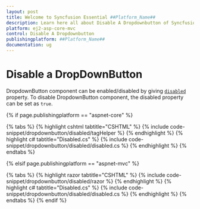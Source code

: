 ```yaml
---
layout: post
title: Welcome to Syncfusion Essential ##Platform_Name##
description: Learn here all about Disable A Dropdownbutton of Syncfusion Essential ##Platform_Name## widgets based on HTML5 and jQuery.
platform: ej2-asp-core-mvc
control: Disable A Dropdownbutton
publishingplatform: ##Platform_Name##
documentation: ug
---
```



# Disable a DropDownButton

DropdownButton component can be enabled/disabled by giving [`disabled`](https://help.syncfusion.com/cr/aspnetcore-js2/Syncfusion.EJ2.SplitButtons.DropDownButton.html#Syncfusion_EJ2_SplitButtons_DropDownButton_Disabled) property.
To disable DropdownButton component, the disabled property can be set as `true`.

{% if page.publishingplatform == "aspnet-core" %}

{% tabs %}
{% highlight cshtml tabtitle="CSHTML" %}
{% include code-snippet/dropdownbutton/disabled/tagHelper %}
{% endhighlight %}
{% highlight c# tabtitle="Disabled.cs" %}
{% include code-snippet/dropdownbutton/disabled/disabled.cs %}
{% endhighlight %}
{% endtabs %}

{% elsif page.publishingplatform == "aspnet-mvc" %}

{% tabs %}
{% highlight razor tabtitle="CSHTML" %}
{% include code-snippet/dropdownbutton/disabled/razor %}
{% endhighlight %}
{% highlight c# tabtitle="Disabled.cs" %}
{% include code-snippet/dropdownbutton/disabled/disabled.cs %}
{% endhighlight %}
{% endtabs %}
{% endif %}

